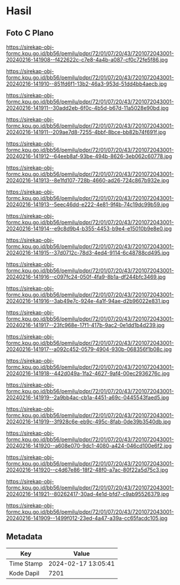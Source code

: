 # Hasil

## Foto C Plano

https://sirekap-obj-formc.kpu.go.id/bb56/pemilu/pdpr/72/01/07/20/43/7201072043001-20240216-141908--f422622c-c7e8-4a4b-a087-cf0c72fe5f86.jpg

https://sirekap-obj-formc.kpu.go.id/bb56/pemilu/pdpr/72/01/07/20/43/7201072043001-20240216-141910--851fd6f1-13b2-46a3-953d-51dd4bb4aecb.jpg

https://sirekap-obj-formc.kpu.go.id/bb56/pemilu/pdpr/72/01/07/20/43/7201072043001-20240216-141911--30add2eb-6f0c-4b5d-b67d-11a5028e90bd.jpg

https://sirekap-obj-formc.kpu.go.id/bb56/pemilu/pdpr/72/01/07/20/43/7201072043001-20240216-141911--209ae7d8-7255-4bbf-8bce-bb82b74f691f.jpg

https://sirekap-obj-formc.kpu.go.id/bb56/pemilu/pdpr/72/01/07/20/43/7201072043001-20240216-141912--64eeb8af-93be-494b-8626-3eb062c60778.jpg

https://sirekap-obj-formc.kpu.go.id/bb56/pemilu/pdpr/72/01/07/20/43/7201072043001-20240216-141913--8e1fd107-728b-4660-ad26-724c867b932e.jpg

https://sirekap-obj-formc.kpu.go.id/bb56/pemilu/pdpr/72/01/07/20/43/7201072043001-20240216-141913--5eec46dd-e222-4e81-9f4b-74c19dc99b59.jpg

https://sirekap-obj-formc.kpu.go.id/bb56/pemilu/pdpr/72/01/07/20/43/7201072043001-20240216-141914--e9c8d9b4-b355-4453-b9e4-e15010b9e8e0.jpg

https://sirekap-obj-formc.kpu.go.id/bb56/pemilu/pdpr/72/01/07/20/43/7201072043001-20240216-141915--37d0712c-78d3-4ed4-9114-6c48788cd495.jpg

https://sirekap-obj-formc.kpu.go.id/bb56/pemilu/pdpr/72/01/07/20/43/7201072043001-20240216-141916--c097fc24-050f-4fa9-8b1a-df244bfc3469.jpg

https://sirekap-obj-formc.kpu.go.id/bb56/pemilu/pdpr/72/01/07/20/43/7201072043001-20240216-141916--3ab49e7c-924e-4a1f-94ae-d2b96022e831.jpg

https://sirekap-obj-formc.kpu.go.id/bb56/pemilu/pdpr/72/01/07/20/43/7201072043001-20240216-141917--23fc968e-17f1-417b-9ac2-0e1dd1b4d239.jpg

https://sirekap-obj-formc.kpu.go.id/bb56/pemilu/pdpr/72/01/07/20/43/7201072043001-20240216-141917--a092c452-0579-4904-930b-068356f1b08c.jpg

https://sirekap-obj-formc.kpu.go.id/bb56/pemilu/pdpr/72/01/07/20/43/7201072043001-20240216-141918--442d049a-1fa2-4627-9af4-00ec2936276c.jpg

https://sirekap-obj-formc.kpu.go.id/bb56/pemilu/pdpr/72/01/07/20/43/7201072043001-20240216-141919--2a9bb4ac-cb1a-4451-a69c-0445543faed5.jpg

https://sirekap-obj-formc.kpu.go.id/bb56/pemilu/pdpr/72/01/07/20/43/7201072043001-20240216-141919--3f928c6e-eb9c-495c-8fab-0de39b3540db.jpg

https://sirekap-obj-formc.kpu.go.id/bb56/pemilu/pdpr/72/01/07/20/43/7201072043001-20240216-141920--a608e070-9dc1-4080-a424-046cd100e6f2.jpg

https://sirekap-obj-formc.kpu.go.id/bb56/pemilu/pdpr/72/01/07/20/43/7201072043001-20240216-141920--c4d67e86-18f2-48f0-a7ac-80f22a5d75c3.jpg

https://sirekap-obj-formc.kpu.go.id/bb56/pemilu/pdpr/72/01/07/20/43/7201072043001-20240216-141921--80262417-30ad-4e1d-bfd7-c9ab95526379.jpg

https://sirekap-obj-formc.kpu.go.id/bb56/pemilu/pdpr/72/01/07/20/43/7201072043001-20240216-141909--1499f012-23ed-4a47-a39a-cc65facdc105.jpg


## Metadata

| Key        | Value               |
| ---------- | ------------------- |
| Time Stamp | 2024-02-17 13:05:41 |
| Kode Dapil | 7201                |



